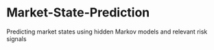 # Market-State-Prediction
Predicting market states using hidden Markov models and relevant risk signals
